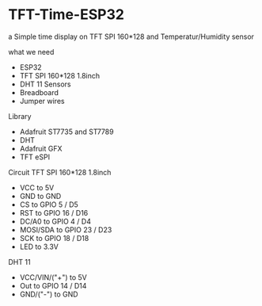 # TFT-Time-ESP32
a Simple time display on TFT SPI 160*128 and Temperatur/Humidity sensor

what we need
- ESP32
- TFT SPI 160*128 1.8inch
- DHT 11 Sensors
- Breadboard
- Jumper wires

Library
- Adafruit ST7735 and ST7789
- DHT
- Adafruit GFX
- TFT eSPI

Circuit
TFT SPI 160*128 1.8inch
- VCC to 5V
- GND to GND
- CS to GPIO 5 / D5
- RST to GPIO 16 / D16
- DC/A0 to GPIO 4 / D4
- MOSI/SDA to GPIO 23 / D23
- SCK to GPIO 18 / D18
- LED to 3.3V

DHT 11
- VCC/VIN/("+") to 5V
- Out to GPIO 14 / D14
- GND/("-") to GND